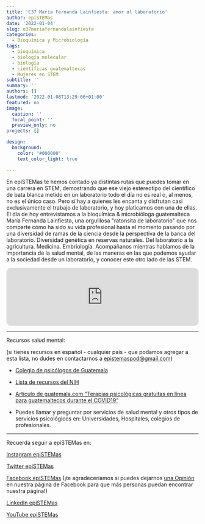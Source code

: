 ```yaml
---
title: 'E37 María Fernanda Lainfiesta: amor al laboratorio'
author: epiSTEMas
date: '2022-01-04'
slug: e37mariafernandalainfiesta
categories:
  - Bioquímica y Microbiología
tags:
  - bioquímica
  - biología molecular
  - biología
  - científicas guatemaltecas
  - Mujeres en STEM
subtitle: ''
summary: ''
authors: []
lastmod: '2022-01-08T13:29:06+01:00'
featured: no
image:
  caption: ''
  focal_point: ''
  preview_only: no
projects: []

design:
  background:
    color: "#000000"
    text_color_light: true

---
```


En epiSTEMas te hemos contado ya distintas rutas que puedes tomar en una carrera en STEM, demostrando que ese viejo estereotipo del científico de bata blanca metido en un laboratorio todo el día no es real o, al menos, no es el único caso. Pero sí hay a quienes les encanta y disfrutan casi exclusivamente el trabajo de laboratorio, y hoy platicamos con una de ellas. El día de hoy entrevistamos a la bioquímica & microbióloga guatemalteca María Fernanda Lainfiesta, una orgulllosa "ratonsita de laboratorio" que nos comparte cómo ha sido su vida profesional hasta el momento pasando por una diversidad de ramas de la ciencia desde la perspectiva de la banca del laboratorio. Diversidad genética en reservas naturales. Del laboratorio a la agricultura. Medicina. Embriología. Acompáñanos mientras hablamos de la importancia de la salud mental, de las maneras en las que podemos ayudar a la sociedad desde un laboratorio, y conocer este otro lado de las STEM.

<iframe style="border-radius:12px" src="https://open.spotify.com/embed/episode/2UUgwYXDzRtxXErs6y4jel?utm_source=generator&theme=0" width="100%" height="152" frameBorder="0" allowfullscreen="" allow="autoplay; clipboard-write; encrypted-media; fullscreen; picture-in-picture" loading="lazy"></iframe>

- - - - -

Recursos salud mental:

(si tienes recursos en español - cualquier país - que podamos agregar a esta lista, no dudes en contactarnos a epistemaspod@gmail.com)

- [Colegio de psicólogos de Guatemala](https://www.colegiodepsicologos.org.gt/events/atencion-psicologica-gratuita/)

- [Lista de recursos del NIH](https://www.nimh.nih.gov/get-involved/education-awareness/espanol/recursos-para-compartir-sobre-la-salud-mental-en-espanol)


- [Artículo de guatemala.com "Terapias psicológicas gratuitas en línea para guatemaltecos durante el COVID19"](https://www.guatemala.com/noticias/vida/terapias-psicologicas-gratuitas-linea-guatemaltecos-covid-19.html)

- Puedes llamar y preguntar por servicios de salud mental y otros tipos de servicios psicológicos en: Universidades, Hospitales, colegios de profesionales.


- - - - -

Recuerda seguir a epiSTEMas en:

[Instagram epiSTEMas](https://www.instagram.com/epistemas/)  

[Twitter epiSTEMas](https://twitter.com/epiSTEMas_Pod)

[Facebook epiSTEMas](https://www.facebook.com/epiSTEMasPod) (¡te agradeceríamos si puedes dejarnos [una Opinión](https://www.facebook.com/epiSTEMasPod/reviews/) en nuestra página de Facebook para que más personas puedan encontrar nuestra página!)

[LinkedIn epiSTEMas](https://www.linkedin.com/company/epistemas-podcast/)

[YouTube epiSTEMas](https://www.youtube.com/@epistemaspodcast)